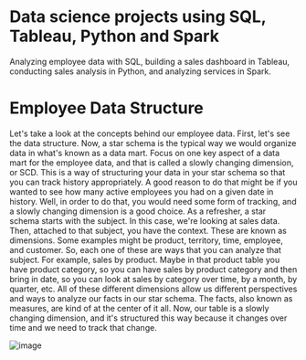 # Data science projects using SQL, Tableau, Python and Spark

Analyzing employee data with SQL, building a sales dashboard in Tableau, conducting sales analysis in Python, and analyzing services in Spark.

# Employee Data Structure

Let's take a look at the concepts behind our employee data. First, let's see the data structure. Now, a star schema is the typical way we would organize data in what's known as a data mart. Focus on one key aspect of a data mart for the employee data, and that is called a slowly changing dimension, or SCD. This is a way of structuring your data in your star schema so that you can track history appropriately. A good reason to do that might be if you wanted to see how many active employees you had on a given date in history. Well, in order to do that, you would need some form of tracking, and a slowly changing dimension is a good choice. As a refresher, a star schema starts with the subject. In this case, we're looking at sales data. Then, attached to that subject, you have the context. These are known as dimensions. Some examples might be product, territory, time, employee, and customer. So, each one of these are ways that you can analyze that subject. For example, sales by product. Maybe in that product table you have product category, so you can have sales by product category and then bring in date, so you can look at sales by category over time, by a month, by quarter, etc. All of these different dimensions allow us different perspectives and ways to analyze our facts in our star schema. The facts, also known as measures, are kind of at the center of it all. Now, our table is a slowly changing dimension, and it's structured this way because it changes over time and we need to track that change. 

![image](https://github.com/mgamzec/Data-science-projects-using-SQL-Tableau-Python-and-Spark/assets/62151645/c991996f-6168-467c-830a-44910348d670)

